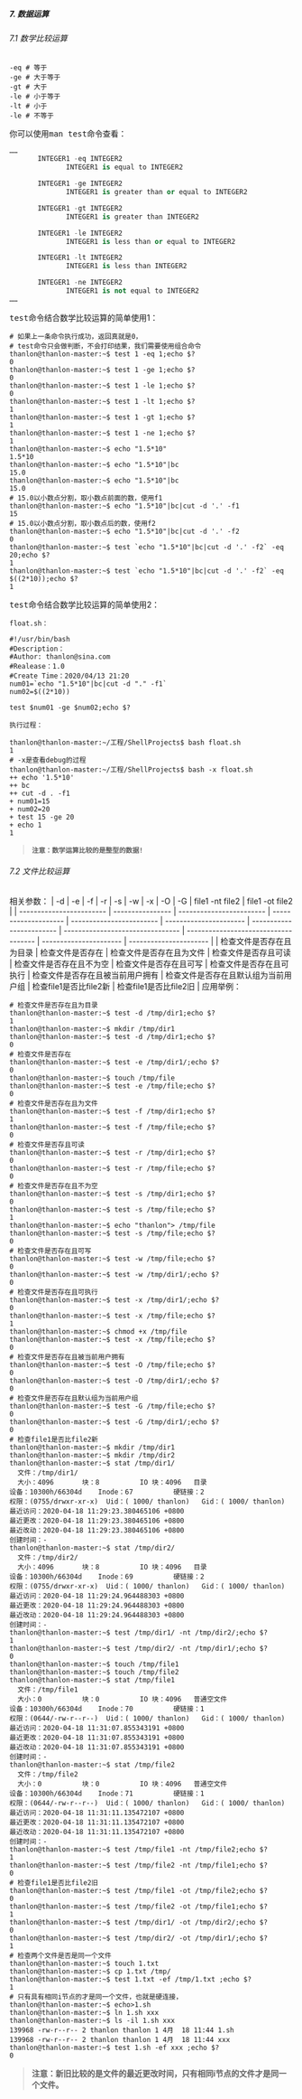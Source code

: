##### 7. 数据运算
###### 7.1 数学比较运算
```shell
-eq # 等于
-ge # 大于等于
-gt # 大于
-le # 小于等于
-lt # 小于
-le # 不等于
```
你可以使用<kbd>man test</kbd>命令查看：
```py
……
       INTEGER1 -eq INTEGER2
              INTEGER1 is equal to INTEGER2

       INTEGER1 -ge INTEGER2
              INTEGER1 is greater than or equal to INTEGER2

       INTEGER1 -gt INTEGER2
              INTEGER1 is greater than INTEGER2

       INTEGER1 -le INTEGER2
              INTEGER1 is less than or equal to INTEGER2

       INTEGER1 -lt INTEGER2
              INTEGER1 is less than INTEGER2

       INTEGER1 -ne INTEGER2
              INTEGER1 is not equal to INTEGER2
……
```
<kbd>test</kbd>命令结合数学比较运算的简单使用1：
```shell
# 如果上一条命令执行成功，返回真就是0，
# test命令只会做判断，不会打印结果，我们需要使用组合命令
thanlon@thanlon-master:~$ test 1 -eq 1;echo $?
0
thanlon@thanlon-master:~$ test 1 -ge 1;echo $?
0
thanlon@thanlon-master:~$ test 1 -le 1;echo $?
0
thanlon@thanlon-master:~$ test 1 -lt 1;echo $?
1
thanlon@thanlon-master:~$ test 1 -gt 1;echo $?
1
thanlon@thanlon-master:~$ test 1 -ne 1;echo $?
1
thanlon@thanlon-master:~$ echo "1.5*10"
1.5*10
thanlon@thanlon-master:~$ echo "1.5*10"|bc
15.0
thanlon@thanlon-master:~$ echo "1.5*10"|bc
15.0
# 15.0以小数点分割，取小数点前面的数，使用f1
thanlon@thanlon-master:~$ echo "1.5*10"|bc|cut -d '.' -f1
15
# 15.0以小数点分割，取小数点后的数，使用f2
thanlon@thanlon-master:~$ echo "1.5*10"|bc|cut -d '.' -f2
0
thanlon@thanlon-master:~$ test `echo "1.5*10"|bc|cut -d '.' -f2` -eq 20;echo $?
1
thanlon@thanlon-master:~$ test `echo "1.5*10"|bc|cut -d '.' -f2` -eq $((2*10));echo $?
1
```
<kbd>test</kbd>命令结合数学比较运算的简单使用2：

`float.sh：`
```shell
#!/usr/bin/bash
#Description：
#Author: thanlon@sina.com
#Realease：1.0
#Create Time：2020/04/13 21:20
num01=`echo "1.5*10"|bc|cut -d "." -f1`
num02=$((2*10))

test $num01 -ge $num02;echo $?
```
`执行过程：`
```shell
thanlon@thanlon-master:~/工程/ShellProjects$ bash float.sh 
1
# -x是查看debug的过程
thanlon@thanlon-master:~/工程/ShellProjects$ bash -x float.sh 
++ echo '1.5*10'
++ bc
++ cut -d . -f1
+ num01=15
+ num02=20
+ test 15 -ge 20
+ echo 1
1
```
>**`注意：数学运算比较的是整型的数据!`**

###### 7.2 文件比较运算
相关参数：
| -d                       | -e               | -f                       | -r                   | -s                       | -w                     | -x                       | -O                               | -G                                   | file1 -nt file2        | file1 -ot file2        |
| ------------------------ | ---------------- | ------------------------ | -------------------- | ------------------------ | ---------------------- | ------------------------ | -------------------------------- | ------------------------------------ | ---------------------- | ---------------------- |
| 检查文件是否存在且为目录 | 检查文件是否存在 | 检查文件是否存在且为文件 | 检查文件是否存且可读 | 检查文件是否存在且不为空 | 检查文件是否存在且可写 | 检查文件是否存在且可执行 | 检查文件是否存在且被当前用户拥有 | 检查文件是否存在且默认组为当前用户组 | 检查file1是否比file2新 | 检查file1是否比file2旧 |
应用举例：
```shell
# 检查文件是否存在且为目录
thanlon@thanlon-master:~$ test -d /tmp/dir1;echo $?
1
thanlon@thanlon-master:~$ mkdir /tmp/dir1
thanlon@thanlon-master:~$ test -d /tmp/dir1;echo $?
0
# 检查文件是否存在
thanlon@thanlon-master:~$ test -e /tmp/dir1/;echo $?
0
thanlon@thanlon-master:~$ touch /tmp/file
thanlon@thanlon-master:~$ test -e /tmp/file;echo $?
0
# 检查文件是否存在且为文件
thanlon@thanlon-master:~$ test -f /tmp/dir1;echo $?
1
thanlon@thanlon-master:~$ test -f /tmp/file;echo $?
0
# 检查文件是否存且可读
thanlon@thanlon-master:~$ test -r /tmp/dir1;echo $?
0
thanlon@thanlon-master:~$ test -r /tmp/file;echo $?
0
# 检查文件是否存在且不为空
thanlon@thanlon-master:~$ test -s /tmp/dir1;echo $?
0
thanlon@thanlon-master:~$ test -s /tmp/file;echo $?
1
thanlon@thanlon-master:~$ echo "thanlon"> /tmp/file
thanlon@thanlon-master:~$ test -s /tmp/file;echo $?
0
# 检查文件是否存在且可写
thanlon@thanlon-master:~$ test -w /tmp/file;echo $?
0
thanlon@thanlon-master:~$ test -w /tmp/dir1/;echo $?
0
# 检查文件是否存在且可执行
thanlon@thanlon-master:~$ test -x /tmp/dir1/;echo $?
0
thanlon@thanlon-master:~$ test -x /tmp/file;echo $?
1
thanlon@thanlon-master:~$ chmod +x /tmp/file 
thanlon@thanlon-master:~$ test -x /tmp/file;echo $?
0
# 检查文件是否存在且被当前用户拥有
thanlon@thanlon-master:~$ test -O /tmp/file;echo $?
0
thanlon@thanlon-master:~$ test -O /tmp/dir1/;echo $?
0
# 检查文件是否存在且默认组为当前用户组
thanlon@thanlon-master:~$ test -G /tmp/file;echo $?
0
thanlon@thanlon-master:~$ test -G /tmp/dir1/;echo $?
0
# 检查file1是否比file2新
thanlon@thanlon-master:~$ mkdir /tmp/dir1
thanlon@thanlon-master:~$ mkdir /tmp/dir2
thanlon@thanlon-master:~$ stat /tmp/dir1/
  文件：/tmp/dir1/
  大小：4096      	块：8          IO 块：4096   目录
设备：10300h/66304d	Inode：67          硬链接：2
权限：(0755/drwxr-xr-x)  Uid：( 1000/ thanlon)   Gid：( 1000/ thanlon)
最近访问：2020-04-18 11:29:23.380465106 +0800
最近更改：2020-04-18 11:29:23.380465106 +0800
最近改动：2020-04-18 11:29:23.380465106 +0800
创建时间：-
thanlon@thanlon-master:~$ stat /tmp/dir2/
  文件：/tmp/dir2/
  大小：4096      	块：8          IO 块：4096   目录
设备：10300h/66304d	Inode：69          硬链接：2
权限：(0755/drwxr-xr-x)  Uid：( 1000/ thanlon)   Gid：( 1000/ thanlon)
最近访问：2020-04-18 11:29:24.964488303 +0800
最近更改：2020-04-18 11:29:24.964488303 +0800
最近改动：2020-04-18 11:29:24.964488303 +0800
创建时间：-
thanlon@thanlon-master:~$ test /tmp/dir1/ -nt /tmp/dir2/;echo $?
1
thanlon@thanlon-master:~$ test /tmp/dir2/ -nt /tmp/dir1/;echo $?
0
thanlon@thanlon-master:~$ touch /tmp/file1
thanlon@thanlon-master:~$ touch /tmp/file2
thanlon@thanlon-master:~$ stat /tmp/file1
  文件：/tmp/file1
  大小：0         	块：0          IO 块：4096   普通空文件
设备：10300h/66304d	Inode：70          硬链接：1
权限：(0644/-rw-r--r--)  Uid：( 1000/ thanlon)   Gid：( 1000/ thanlon)
最近访问：2020-04-18 11:31:07.855343191 +0800
最近更改：2020-04-18 11:31:07.855343191 +0800
最近改动：2020-04-18 11:31:07.855343191 +0800
创建时间：-
thanlon@thanlon-master:~$ stat /tmp/file2
  文件：/tmp/file2
  大小：0         	块：0          IO 块：4096   普通空文件
设备：10300h/66304d	Inode：71          硬链接：1
权限：(0644/-rw-r--r--)  Uid：( 1000/ thanlon)   Gid：( 1000/ thanlon)
最近访问：2020-04-18 11:31:11.135472107 +0800
最近更改：2020-04-18 11:31:11.135472107 +0800
最近改动：2020-04-18 11:31:11.135472107 +0800
创建时间：-
thanlon@thanlon-master:~$ test /tmp/file1 -nt /tmp/file2;echo $?
1
thanlon@thanlon-master:~$ test /tmp/file2 -nt /tmp/file1;echo $?
0
# 检查file1是否比file2旧
thanlon@thanlon-master:~$ test /tmp/file1 -ot /tmp/file2;echo $?
0
thanlon@thanlon-master:~$ test /tmp/file2 -ot /tmp/file1;echo $?
1
thanlon@thanlon-master:~$ test /tmp/dir1/ -ot /tmp/dir2/;echo $?
0
thanlon@thanlon-master:~$ test /tmp/dir2/ -ot /tmp/dir1/;echo $?
1
# 检查两个文件是否是同一个文件
thanlon@thanlon-master:~$ touch 1.txt 
thanlon@thanlon-master:~$ cp 1.txt /tmp/
thanlon@thanlon-master:~$ test 1.txt -ef /tmp/1.txt ;echo $?
1
# 只有具有相同i节点的才是同一个文件，也就是硬连接，
thanlon@thanlon-master:~$ echo>1.sh
thanlon@thanlon-master:~$ ln 1.sh xxx
thanlon@thanlon-master:~$ ls -il 1.sh xxx 
139968 -rw-r--r-- 2 thanlon thanlon 1 4月  18 11:44 1.sh
139968 -rw-r--r-- 2 thanlon thanlon 1 4月  18 11:44 xxx
thanlon@thanlon-master:~$ test 1.sh -ef xxx ;echo $?
0
```
>**注意：新旧比较的是文件的最近更改时间，只有相同i节点的文件才是同一个文件。**